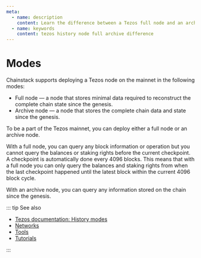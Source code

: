 ```yaml
---
meta:
  - name: description
    content: Learn the difference between a Tezos full node and an archive node.
  - name: keywords
    content: tezos history node full archive difference
---
```


# Modes

Chainstack supports deploying a Tezos node on the mainnet in the following modes:

* Full node — a node that stores minimal data required to reconstruct the complete chain state since the genesis.
* Archive node — a node that stores the complete chain data and state since the genesis.

To be a part of the Tezos mainnet, you can deploy either a full node or an archive node.

With a full node, you can query any block information or operation but you cannot query the balances or staking rights before the current checkpoint. A checkpoint is automatically done every 4096 blocks. This means that with a full node you can only query the balances and staking rights from when the last checkpoint happened until the latest block within the current 4096 block cycle.

With an archive node, you can query any information stored on the chain since the genesis.

::: tip See also

* [Tezos documentation: History modes](https://tezos.gitlab.io/user/history_modes.html)
* [Networks](/operations/tezos/networks)
* [Tools](/operations/tezos/tools)
* [Tutorials](/tutorials/tezos/)

:::
